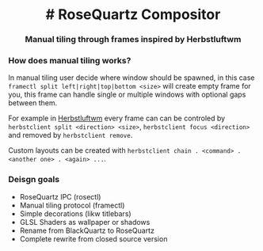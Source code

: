 <p align="center">
    <h1 align="center"># RoseQuartz Compositor</h1>
</p>

<p align="center">
    <h3 align="center">Manual tiling through frames inspired by Herbstluftwm<h3>
</p>


### How does manual tiling works?
In manual tiling user decide where window should be spawned, in this case `framectl split left|right|top|bottom <size>` will create empty frame for you, this frame can handle single or multiple windows with optional gaps between them.

For example in [Herbstluftwm](https://github.com/herbstluftwm/herbstluftwm) every frame can can be controled by `herbstclient split <direction> <size>`, `herbstclient focus <direction>` and removed by `herbstclient remove`. 

Custom layouts can be created with `herbstclient chain . <command> . <another one> . <again> ...`.

### Deisgn goals
- RoseQuartz IPC (rosectl)
- Manual tiling protocol (framectl)
- Simple decorations (likw titlebars)
- GLSL Shaders as wallpaper or shadows
- Rename from BlackQuartz to RoseQuartz
- Complete rewrite from closed source version

